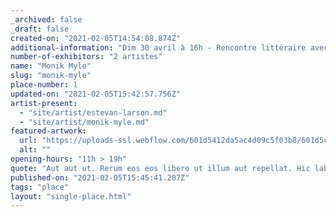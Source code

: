 ```yaml
---
_archived: false
_draft: false
created-on: "2021-02-05T14:54:08.874Z"
additional-information: "Dim 30 avril à 16h - Rencontre littéraire avec Véronique Wautier"
number-of-exhibitors: "2 artistes"
name: "Monik Myle"
slug: "monik-myle"
place-number: 1
updated-on: "2021-02-05T15:42:57.756Z"
artist-present:
  - "site/artist/estevan-larson.md"
  - "site/artist/monik-myle.md"
featured-artwork:
  url: "https://uploads-ssl.webflow.com/601d5412da5ac4d09c5f03b8/601d5c0ebd1bf590f21bd9f2_1612536846429-image13.jpg"
  alt: ""
opening-hours: "11h > 19h"
quote: "Aut aut ut. Rerum eos eos libero ut illum aut repellat. Hic laborum ut et. Expedita provident eaque qui molestiae dolorum. Fugit sed qu"
published-on: "2021-02-05T15:45:41.207Z"
tags: "place"
layout: "single-place.html"
---
```



